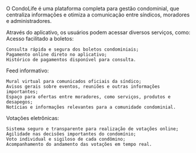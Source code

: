 O CondoLife é uma plataforma completa para gestão condominial, que centraliza informações e otimiza a comunicação entre síndicos, moradores e administradores.

Através do aplicativo, os usuários podem acessar diversos serviços, como:
Acesso facilitado a boletos:

    Consulta rápida e segura dos boletos condominiais;
    Pagamento online direto no aplicativo;
    Histórico de pagamentos disponível para consulta.

Feed informativo:

    Mural virtual para comunicados oficiais da síndico;
    Avisos gerais sobre eventos, reuniões e outras informações importantes;
    Espaço para ofertas entre moradores, como serviços, produtos e desapegos;
    Notícias e informações relevantes para a comunidade condominial.

Votações eletrônicas:

    Sistema seguro e transparente para realização de votações online;
    Agilidade nas decisões importantes do condomínio;
    Voto individual e sigiloso de cada condômino;
    Acompanhamento do andamento das votações em tempo real.
